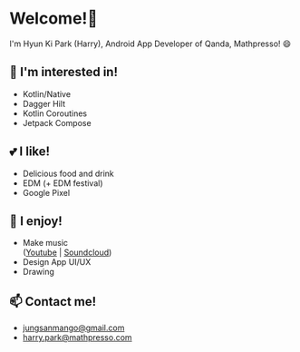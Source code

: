 # Welcome!👋
I'm Hyun Ki Park (Harry), Android App Developer of Qanda, Mathpresso! 😄


## 🔭 I'm interested in!
- Kotlin/Native
- Dagger Hilt
- Kotlin Coroutines
- Jetpack Compose


## 💕 I like!
- Delicious food and drink
- EDM (+ EDM festival)
- Google Pixel


## 👯 I enjoy!
- Make music <br/>([Youtube](https://www.youtube.com/channel/UCqKBiXiMvMb3e5UE-hWC72w)  |  [Soundcloud](https://soundcloud.com/tylenol-1))
- Design App UI/UX
- Drawing


## 📫 Contact me! 
- jungsanmango@gmail.com
- harry.park@mathpresso.com
